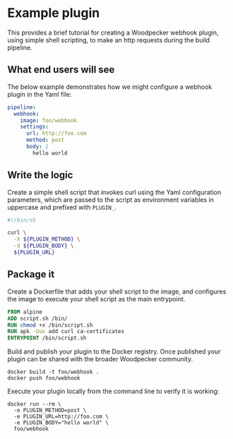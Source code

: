 # Example plugin

This provides a brief tutorial for creating a Woodpecker webhook plugin, using simple shell scripting, to make an http requests during the build pipeline.

## What end users will see

The below example demonstrates how we might configure a webhook plugin in the Yaml file:

```yaml
pipeline:
  webhook:
    image: foo/webhook
    settings:
      url: http://foo.com
      method: post
      body: |
        hello world
```

## Write the logic

Create a simple shell script that invokes curl using the Yaml configuration parameters, which are passed to the script as environment variables in uppercase and prefixed with `PLUGIN_`.

```bash
#!/bin/sh

curl \
  -X ${PLUGIN_METHOD} \
  -d ${PLUGIN_BODY} \
  ${PLUGIN_URL}
```

## Package it

Create a Dockerfile that adds your shell script to the image, and configures the image to execute your shell script as the main entrypoint.

```dockerfile
FROM alpine
ADD script.sh /bin/
RUN chmod +x /bin/script.sh
RUN apk -Uuv add curl ca-certificates
ENTRYPOINT /bin/script.sh
```

Build and publish your plugin to the Docker registry. Once published your plugin can be shared with the broader Woodpecker community.

```nohighlight
docker build -t foo/webhook .
docker push foo/webhook
```

Execute your plugin locally from the command line to verify it is working:

```nohighlight
docker run --rm \
  -e PLUGIN_METHOD=post \
  -e PLUGIN_URL=http://foo.com \
  -e PLUGIN_BODY="hello world" \
  foo/webhook
```
